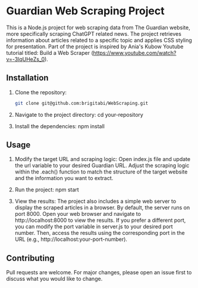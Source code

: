 # Guardian Web Scraping Project

This is a Node.js project for web scraping data from The Guardian website, more specifically scraping ChatGPT related news. The project retrieves information about articles related to a specific topic and applies CSS styling for presentation. Part of the project is inspired by Ania's Kubow Youtube tutorial titled: Build a Web Scraper (https://www.youtube.com/watch?v=-3lqUHeZs_0).

## Installation

1. Clone the repository:

   ```bash
   git clone git@github.com:brigitabi/WebScraping.git

2. Navigate to the project directory:
cd your-repository

3. Install the dependencies:
npm install

## Usage

1. Modify the target URL and scraping logic:
Open index.js file and update the url variable to your desired Guardian URL. Adjust the scraping logic within the .each() function to match the structure of the target website and the information you want to extract.

2. Run the project: 
npm start

3. View the results: 
The project also includes a simple web server to display the scraped articles in a browser. By default, the server runs on port 8000. Open your web browser and navigate to http://localhost:8000 to view the results.
If you prefer a different port, you can modify the port variable in server.js to your desired port number. Then, access the results using the corresponding port in the URL (e.g., http://localhost:your-port-number).

## Contributing 

Pull requests are welcome. For major changes, please open an issue first to discuss what you would like to change.